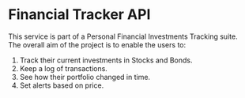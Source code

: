 
# Financial Tracker API

This service is part of a Personal Financial Investments Tracking suite.  
The overall aim of the project is to enable the users to:

1.  Track their current investments in Stocks and Bonds.
1.  Keep a log of transactions.
1.  See how their portfolio changed in time.
1.  Set alerts based on price.
